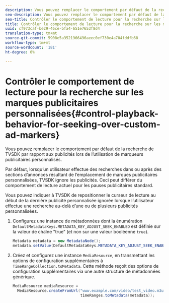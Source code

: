 ```yaml
---
description: Vous pouvez remplacer le comportement par défaut de la recherche de TVSDK par rapport aux publicités lors de l’utilisation de marqueurs publicitaires personnalisés.
seo-description: Vous pouvez remplacer le comportement par défaut de la recherche de TVSDK par rapport aux publicités lors de l’utilisation de marqueurs publicitaires personnalisés.
seo-title: Contrôler le comportement de lecture pour la recherche sur les marques publicitaires personnalisées
title: Contrôler le comportement de lecture pour la recherche sur les marques publicitaires personnalisées
uuid: cf973caf-be29-46ce-bfa4-651e7653f8d4
translation-type: tm+mt
source-git-commit: 5908e5a3521966496aeec0ef730e4a704fddfb68
workflow-type: tm+mt
source-wordcount: '181'
ht-degree: 0%

---
```



# Contrôler le comportement de lecture pour la recherche sur les marques publicitaires personnalisées{#control-playback-behavior-for-seeking-over-custom-ad-markers}

Vous pouvez remplacer le comportement par défaut de la recherche de TVSDK par rapport aux publicités lors de l’utilisation de marqueurs publicitaires personnalisés.

Par défaut, lorsqu’un utilisateur effectue des recherches dans ou après des sections d’annonces résultant de l’emplacement de marques publicitaires personnalisées, TVSDK ignore les publicités. Ceci peut différer du comportement de lecture actuel pour les pauses publicitaires standard.

Vous pouvez indiquer à TVSDK de repositionner le curseur de lecture au début de la dernière publicité personnalisée ignorée lorsque l’utilisateur effectue une recherche au-delà d’une ou de plusieurs publicités personnalisées.

1. Configurez une instance de métadonnées dont la énumération `DefaultMetadataKeys.METADATA_KEY_ADJUST_SEEK_ENABLED` est définie sur la valeur de chaîne &quot;true&quot; (et non sur une valeur booléenne `true`).

   ```java
   Metadata metadata = new MetadataNode(); 
   metadata.setValue(DefaultMetadataKeys.METADATA_KEY_ADJUST_SEEK_ENABLED.getValue(),"true");
   ```

1. Créez et configurez une instance `MediaResource`, en transmettant les options de configuration supplémentaires à `TimeRangeCollection.toMetadata`. Cette méthode reçoit des options de configuration supplémentaires via une autre structure de métadonnées générique.

   ```java
   MediaResource mediaResource =  
     MediaResource.createFromUrl("www.example.com/video/test_video.m3u8", 
                                 timeRanges.toMetadata(metadata));
   ```

